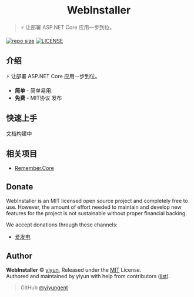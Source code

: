 <!--
 * @Author: yiyun
 * @Description: 
-->
<p align="center">
<!-- <img src="docs/_images/logo.png" alt="WebInstaller"> -->
</p>
<h1 align="center">WebInstaller</h1>

> :zap: 让部署 ASP.NET Core 应用一步到位。

[![repo size](https://img.shields.io/github/repo-size/yiyungent/WebInstaller.svg?style=flat)]()
[![LICENSE](https://img.shields.io/github/license/yiyungent/WebInstaller.svg?style=flat)](https://github.com/yiyungent/WebInstaller/blob/master/LICENSE)


<!-- [English](README_en.md) -->

## 介绍

:zap: 让部署 ASP.NET Core 应用一步到位。
 + **简单** - 简单易用.
 + **免费** - MIT协议 发布

## 快速上手

文档构建中

## 相关项目

- [Remember.Core](https://github.com/yiyungent/Remember.Core)

## Donate

WebInstaller is an MIT licensed open source project and completely free to use. However, the amount of effort needed to maintain and develop new features for the project is not sustainable without proper financial backing.

We accept donations through these channels:
- <a href="https://afdian.net/@yiyun" target="_blank">爱发电</a>

## Author

**WebInstaller** © [yiyun](https://github.com/yiyungent), Released under the [MIT](./LICENSE) License.<br>
Authored and maintained by yiyun with help from contributors ([list](https://github.com/yiyungent/WebInstaller/contributors)).

> GitHub [@yiyungent](https://github.com/yiyungent)


